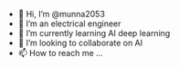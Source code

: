 - 👋 Hi, I’m @munna2053
- 👀 I’m an electrical engineer
- 🌱 I’m currently learning AI deep learning
- 💞️ I’m looking to collaborate on AI
- 📫 How to reach me ...

<!---
munna2053/munna2053 is a ✨ special ✨ repository because its `README.md` (this file) appears on your GitHub profile.
You can click the Preview link to take a look at your changes.
--->
